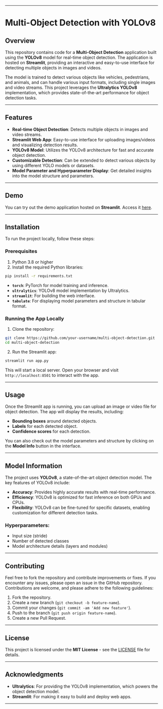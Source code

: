 

---

# Multi-Object Detection with YOLOv8

## Overview

This repository contains code for a **Multi-Object Detection** application built using the **YOLOv8** model for real-time object detection. The application is hosted on **Streamlit**, providing an interactive and easy-to-use interface for detecting multiple objects in images and videos.

The model is trained to detect various objects like vehicles, pedestrians, and animals, and can handle various input formats, including single images and video streams. This project leverages the **Ultralytics YOLOv8** implementation, which provides state-of-the-art performance for object detection tasks.

---

## Features

- **Real-time Object Detection**: Detects multiple objects in images and video streams.
- **Streamlit Web App**: Easy-to-use interface for uploading images/videos and visualizing detection results.
- **YOLOv8 Model**: Utilizes the YOLOv8 architecture for fast and accurate object detection.
- **Customizable Detection**: Can be extended to detect various objects by using different YOLO models or datasets.
- **Model Parameter and Hyperparameter Display**: Get detailed insights into the model structure and parameters.

---

## Demo

You can try out the demo application hosted on **Streamlit**. Access it [here](your-streamlit-link).

---

## Installation

To run the project locally, follow these steps:

### Prerequisites

1. Python 3.8 or higher
2. Install the required Python libraries:

```bash
pip install -r requirements.txt
```

- **`torch`**: PyTorch for model training and inference.
- **`ultralytics`**: YOLOv8 model implementation by Ultralytics.
- **`streamlit`**: For building the web interface.
- **`tabulate`**: For displaying model parameters and structure in tabular format.

### Running the App Locally

1. Clone the repository:

```bash
git clone https://github.com/your-username/multi-object-detection.git
cd multi-object-detection
```

2. Run the Streamlit app:

```bash
streamlit run app.py
```

This will start a local server. Open your browser and visit `http://localhost:8501` to interact with the app.

---

## Usage

Once the Streamlit app is running, you can upload an image or video file for object detection. The app will display the results, including:

- **Bounding boxes** around detected objects.
- **Labels** for each detected object.
- **Confidence scores** for each detection.

You can also check out the model parameters and structure by clicking on the **Model Info** button in the interface.

---

## Model Information

The project uses **YOLOv8**, a state-of-the-art object detection model. The key features of YOLOv8 include:

- **Accuracy**: Provides highly accurate results with real-time performance.
- **Efficiency**: YOLOv8 is optimized for fast inference on both GPUs and CPUs.
- **Flexibility**: YOLOv8 can be fine-tuned for specific datasets, enabling customization for different detection tasks.

### Hyperparameters:
- Input size (stride)
- Number of detected classes
- Model architecture details (layers and modules)

---

## Contributing

Feel free to fork the repository and contribute improvements or fixes. If you encounter any issues, please open an issue in the GitHub repository. Contributions are welcome, and please adhere to the following guidelines:

1. Fork the repository.
2. Create a new branch (`git checkout -b feature-name`).
3. Commit your changes (`git commit -am 'Add new feature'`).
4. Push to the branch (`git push origin feature-name`).
5. Create a new Pull Request.

---

## License

This project is licensed under the **MIT License** - see the [LICENSE](LICENSE) file for details.

---

## Acknowledgments

- **Ultralytics**: For providing the YOLOv8 implementation, which powers the object detection model.
- **Streamlit**: For making it easy to build and deploy web apps.

---

